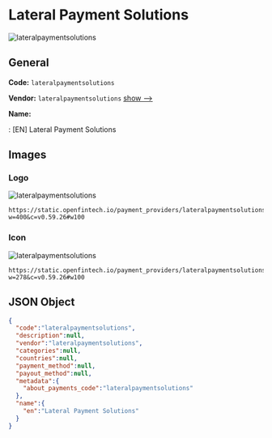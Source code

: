 
# Lateral Payment Solutions 
![lateralpaymentsolutions](https://static.openfintech.io/payment_providers/lateralpaymentsolutions/logo.png?w=400&c=v0.59.26#w100)  

## General 
 
**Code:** `lateralpaymentsolutions` 
 
**Vendor:** `lateralpaymentsolutions` [show -->](/vendors/lateralpaymentsolutions/) 
 
**Name:** 
 
:	[EN] Lateral Payment Solutions 
 

## Images 

### Logo 
 
![lateralpaymentsolutions](https://static.openfintech.io/payment_providers/lateralpaymentsolutions/logo.png?w=400&c=v0.59.26#w100)  

```
https://static.openfintech.io/payment_providers/lateralpaymentsolutions/logo.png?w=400&c=v0.59.26#w100
```  

### Icon 
 
![lateralpaymentsolutions](https://static.openfintech.io/payment_providers/lateralpaymentsolutions/icon.png?w=278&c=v0.59.26#w100)  

```
https://static.openfintech.io/payment_providers/lateralpaymentsolutions/icon.png?w=278&c=v0.59.26#w100
```  

## JSON Object 

```json
{
  "code":"lateralpaymentsolutions",
  "description":null,
  "vendor":"lateralpaymentsolutions",
  "categories":null,
  "countries":null,
  "payment_method":null,
  "payout_method":null,
  "metadata":{
    "about_payments_code":"lateralpaymentsolutions"
  },
  "name":{
    "en":"Lateral Payment Solutions"
  }
}
```  
